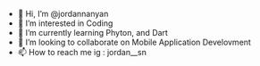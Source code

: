 - 👋 Hi, I’m @jordannanyan
- 👀 I’m interested in Coding
- 🌱 I’m currently learning Phyton, and Dart
- 💞️ I’m looking to collaborate on Mobile Application Develovment
- 📫 How to reach me ig : jordan__sn

<!---
jordannanyan/jordannanyan is a ✨ special ✨ repository because its `README.md` (this file) appears on your GitHub profile.
You can click the Preview link to take a look at your changes.
--->
